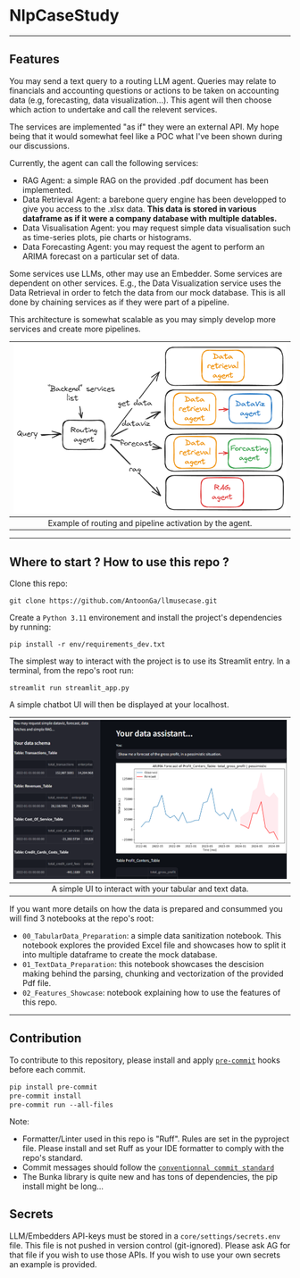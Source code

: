 # NlpCaseStudy

___
## Features
You may send a text query to a routing LLM agent.
Queries may relate to financials and accounting questions or actions to be taken on accounting
data (e.g, forecasting, data visualization...).
This agent will then choose which action to undertake and call the relevent services.

The services are implemented "as if" they were an external API.
My hope being that it would somewhat feel like a POC what I've been shown during our discussions.



Currently, the agent can call the following services:
- RAG Agent: a simple RAG on the provided .pdf document has been implemented.
- Data Retrieval Agent: a barebone query engine has been developped to give you access to the .xlsx data.
**This data is stored in various dataframe as if it were a company database with multiple
  datables.**
- Data Visualisation Agent: you may request simple data visualisation such as time-series plots, pie
  charts or histograms.
- Data Forecasting Agent: you may request the agent to perform an ARIMA forecast on a particular set
  of data.

Some services use LLMs, other may use an Embedder.
Some services are dependent on other services. E.g., the Data Visualization service uses
the Data Retrieval in order to fetch the data from our mock database.
This is all done by chaining services as if they were part of a pipeline.

This architecture is somewhat scalable as you may simply develop more services and create more
pipelines.

| ![Example of routing and pipeline activation by the agent](data/img_1.png) |
|:--------------------------------------------------------------------------:|
|          Example of routing and pipeline activation by the agent.          |

___
## Where to start ? How to use this repo ?
Clone this repo:
```
git clone https://github.com/AntoonGa/llmusecase.git
```
Create a ```Python 3.11``` environement and install the project's dependencies by running:
```
pip install -r env/requirements_dev.txt
```

The simplest way to interact with the project is to use its Streamlit entry. In a terminal, from
the repo's root run:
```
streamlit run streamlit_app.py
```
A simple chatbot UI will then be displayed at your localhost.

| ![Example of routing and pipeline activation by the agent](data/st.png) |
|:-----------------------------------------------------------------------:|
|        A simple UI to interact with your tabular and text data.         |


If you want more details on how the data is prepared and consummed you will find 3 notebooks at
the repo's root:
- ```00_TabularData_Preparation```: a simple data sanitization notebook. This
  notebook explores the provided Excel file and showcases how to split it into multiple
  dataframe to create the mock database.
- ```01_TextData_Preparation```: this notebook showcases the descision making behind the parsing,
  chunking and vectorization of the provided Pdf file.
- ```02_Features_Showcase```: notebook explaining how to use the features of this repo.

___
## Contribution
To contribute to this repository, please install and apply [`pre-commit`](https://pre-commit.com/) hooks before each commit.
```shell
pip install pre-commit
pre-commit install
pre-commit run --all-files
```
Note:
- Formatter/Linter used in this repo is "Ruff". Rules are set in the pyproject file.
Please install and set Ruff as your IDE formatter to comply with the repo's standard.
- Commit messages should follow the [`conventionnal commit standard`](https://www.conventionalcommits.org/en/v1.0.0/)
- The Bunka library is quite new and has tons of dependencies, the pip install might be long...

## Secrets
LLM/Embedders API-keys must be stored in a ```core/settings/secrets.env``` file.
This file is not pushed in version control (git-ignored).
Please ask AG for that file if you wish to use those APIs.
If you wish to use your own secrets an example is provided.
